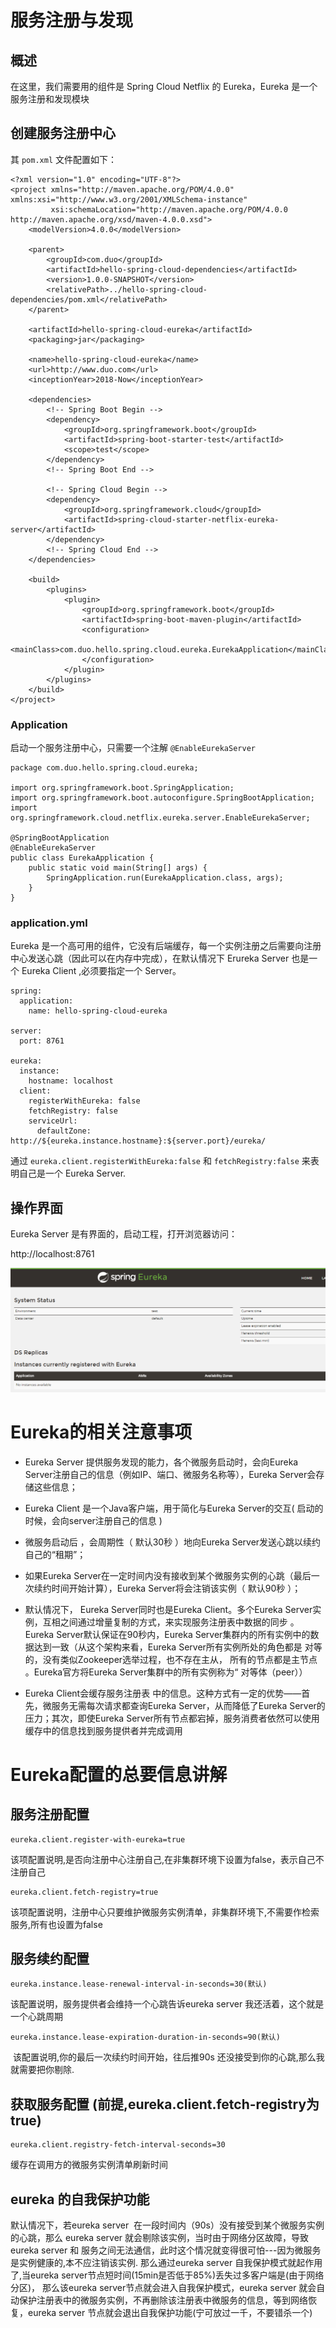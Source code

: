 # 服务注册与发现

## 概述

在这里，我们需要用的组件是 Spring Cloud Netflix 的 Eureka，Eureka 是一个服务注册和发现模块

## 创建服务注册中心

其 `pom.xml` 文件配置如下：

```
<?xml version="1.0" encoding="UTF-8"?>
<project xmlns="http://maven.apache.org/POM/4.0.0" xmlns:xsi="http://www.w3.org/2001/XMLSchema-instance"
         xsi:schemaLocation="http://maven.apache.org/POM/4.0.0 http://maven.apache.org/xsd/maven-4.0.0.xsd">
    <modelVersion>4.0.0</modelVersion>

    <parent>
        <groupId>com.duo</groupId>
        <artifactId>hello-spring-cloud-dependencies</artifactId>
        <version>1.0.0-SNAPSHOT</version>
        <relativePath>../hello-spring-cloud-dependencies/pom.xml</relativePath>
    </parent>

    <artifactId>hello-spring-cloud-eureka</artifactId>
    <packaging>jar</packaging>

    <name>hello-spring-cloud-eureka</name>
    <url>http://www.duo.com</url>
    <inceptionYear>2018-Now</inceptionYear>

    <dependencies>
        <!-- Spring Boot Begin -->
        <dependency>
            <groupId>org.springframework.boot</groupId>
            <artifactId>spring-boot-starter-test</artifactId>
            <scope>test</scope>
        </dependency>
        <!-- Spring Boot End -->

        <!-- Spring Cloud Begin -->
        <dependency>
            <groupId>org.springframework.cloud</groupId>
            <artifactId>spring-cloud-starter-netflix-eureka-server</artifactId>
        </dependency>
        <!-- Spring Cloud End -->
    </dependencies>

    <build>
        <plugins>
            <plugin>
                <groupId>org.springframework.boot</groupId>
                <artifactId>spring-boot-maven-plugin</artifactId>
                <configuration>
                    <mainClass>com.duo.hello.spring.cloud.eureka.EurekaApplication</mainClass>
                </configuration>
            </plugin>
        </plugins>
    </build>
</project>
```

### Application

启动一个服务注册中心，只需要一个注解 `@EnableEurekaServer`

```
package com.duo.hello.spring.cloud.eureka;

import org.springframework.boot.SpringApplication;
import org.springframework.boot.autoconfigure.SpringBootApplication;
import org.springframework.cloud.netflix.eureka.server.EnableEurekaServer;

@SpringBootApplication
@EnableEurekaServer
public class EurekaApplication {
    public static void main(String[] args) {
        SpringApplication.run(EurekaApplication.class, args);
    }
}
```

### application.yml

Eureka 是一个高可用的组件，它没有后端缓存，每一个实例注册之后需要向注册中心发送心跳（因此可以在内存中完成），在默认情况下 Erureka Server 也是一个 Eureka Client ,必须要指定一个 Server。

```
spring:
  application:
    name: hello-spring-cloud-eureka

server:
  port: 8761

eureka:
  instance:
    hostname: localhost
  client:
    registerWithEureka: false
    fetchRegistry: false
    serviceUrl:
      defaultZone: http://${eureka.instance.hostname}:${server.port}/eureka/
```

通过 `eureka.client.registerWithEureka:false` 和 `fetchRegistry:false` 来表明自己是一个 Eureka Server.

## 操作界面

Eureka Server 是有界面的，启动工程，打开浏览器访问： 

http://localhost:8761

![](pic\1.png)





# Eureka的相关注意事项

- Eureka Server 提供服务发现的能力，各个微服务启动时，会向Eureka Server注册自己的信息（例如IP、端口、微服务名称等），Eureka Server会存储这些信息；

- Eureka Client 是一个Java客户端，用于简化与Eureka Server的交互( 启动的时候，会向server注册自己的信息 )

- 微服务启动后 ，会周期性（ 默认30秒 ）地向Eureka Server发送心跳以续约自己的“租期”；
- 如果Eureka Server在一定时间内没有接收到某个微服务实例的心跳（最后一次续约时间开始计算），Eureka Server将会注销该实例（ 默认90秒 ）；

- 默认情况下， Eureka Server同时也是Eureka Client。多个Eureka Server实例，互相之间通过增量复制的方式，来实现服务注册表中数据的同步 。Eureka Server默认保证在90秒内，Eureka Server集群内的所有实例中的数据达到一致（从这个架构来看，Eureka Server所有实例所处的角色都是 对等 的，没有类似Zookeeper选举过程，也不存在主从， 所有的节点都是主节点 。Eureka官方将Eureka Server集群中的所有实例称为“ 对等体（peer））

- Eureka Client会缓存服务注册表 中的信息。这种方式有一定的优势——首先，微服务无需每次请求都查询Eureka Server，从而降低了Eureka Server的压力；其次，即使Eureka Server所有节点都宕掉，服务消费者依然可以使用缓存中的信息找到服务提供者并完成调用



# Eureka配置的总要信息讲解

## 服务注册配置

```
eureka.client.register-with-eureka=true
```

该项配置说明,是否向注册中心注册自己,在非集群环境下设置为false，表示自己不注册自己

```
eureka.client.fetch-registry=true
```

该项配置说明，注册中心只要维护微服务实例清单，非集群环境下,不需要作检索服务,所有也设置为false

## 服务续约配置

```
eureka.instance.lease-renewal-interval-in-seconds=30(默认)
```

该配置说明，服务提供者会维持一个心跳告诉eureka server 我还活着，这个就是一个心跳周期

```
eureka.instance.lease-expiration-duration-in-seconds=90(默认)
```

 该配置说明,你的最后一次续约时间开始，往后推90s 还没接受到你的心跳,那么我就需要把你剔除.

## 获取服务配置 (前提,eureka.client.fetch-registry为true)

```
eureka.client.registry-fetch-interval-seconds=30
```

缓存在调用方的微服务实例清单刷新时间



## eureka 的自我保护功能

默认情况下，若eureka server  在一段时间内（90s）没有接受到某个微服务实例的心跳，那么
eureka server 就会剔除该实例，当时由于网络分区故障，导致eureka server 和 服务之间无法通信，此时这个情况就变得很可怕---因为微服务是实例健康的,本不应注销该实例.
那么通过eureka server 自我保护模式就起作用了,当eureka server节点短时间(15min是否低于85%)丢失过多客户端是(由于网络分区)， 那么该eureka server节点就会进入自我保护模式，eureka server 就会自动保护注册表中的微服务实例，不再删除该注册表中微服务的信息，等到网络恢复，eureka server 节点就会退出自我保护功能(宁可放过一千，不要错杀一个) 

